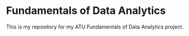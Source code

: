 # Fundamentals of Data Analytics

This is my repository for my ATU Fundamentals of Data Analytics project.
